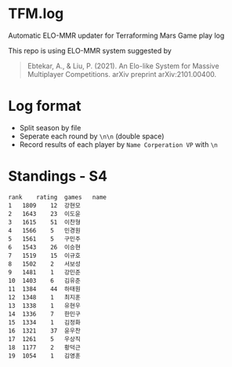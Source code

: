 # TFM.log
Automatic ELO-MMR updater for Terraforming Mars Game play log

This repo is using ELO-MMR system suggested by
> Ebtekar, A., & Liu, P. (2021). An Elo-like System for Massive Multiplayer Competitions. arXiv preprint arXiv:2101.00400.


# Log format
* Split season by file
* Seperate each round by `\n\n` (double space)
* Record results of each player by 
`Name Corperation VP`
with `\n`

# Standings - S4
```csv
rank	rating	games	name
1	1809	12	강현모
2	1643	23	이도윤
3	1615	51	이찬형
4	1566	5	민경원
5	1561	5	구민주
6	1543	26	이승현
7	1519	15	이규호
8	1502	2	서보성
9	1481	1	강민준
10	1403	6	김유준
11	1384	44	하태원
12	1348	1	최지훈
13	1338	1	유현우
14	1336	7	한민구
15	1334	1	김정화
16	1321	37	윤우찬
17	1261	5	우상직
18	1177	2	황덕근
19	1054	1	김영훈
```

